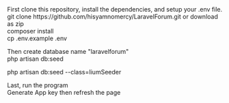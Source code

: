 <html>
First clone this repository, install the dependencies, and setup your .env file.<br>
git clone https://github.com/hisyamnomercy/LaravelForum.git or download as zip<br>
composer install<br>
cp .env.example .env

Then create database name "laravelforum"<br>
  php artisan db:seed<br>

php artisan db:seed --class=IiumSeeder<br>

Last, run the program <br>
   Generate App key then refresh the page
 </html>
